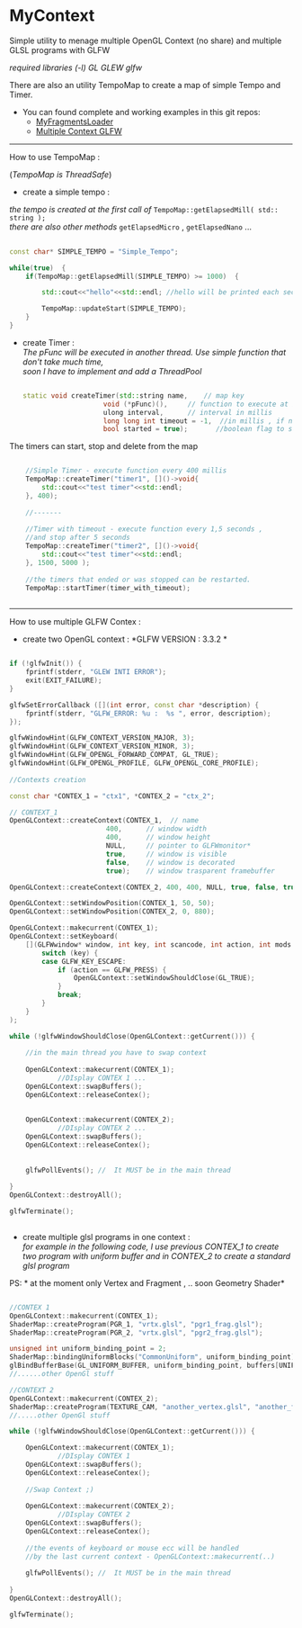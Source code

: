 # MyContext
Simple utility to menage multiple OpenGL Context (no share) and multiple GLSL programs with GLFW

*required libraries (-l) GL GLEW glfw*

There are also an utility TempoMap to create a map of simple Tempo and Timer.

* You can found complete and working examples in this git repos: 
	* [MyFragmentsLoader](https://github.com/musicrizz/MyFragmentsLoader)
	* [Multiple Context GLFW](https://github.com/musicrizz/Multiple-Context-GLFW-example)


-----------------------------------

How to use TempoMap : 

(*TempoMap is ThreadSafe*)

* create a simple tempo : 

*the tempo is created at the first call of* `TempoMap::getElapsedMill( std:: string );`  
*there are also other methods* `getElapsedMicro` , `getElapsedNano` ...

```cpp
	
const char* SIMPLE_TEMPO = "Simple_Tempo";

while(true)  {
	if(TempoMap::getElapsedMill(SIMPLE_TEMPO) >= 1000)  {

		std::cout<<"hello"<<std::endl; //hello will be printed each second

		TempoMap::updateStart(SIMPLE_TEMPO);
	}
}

```

* create Timer :    
*The pFunc will be executed in another thread. Use simple function that don't take much time,   
soon I have to implement and add a ThreadPool* 

	```cpp
	
	static void createTimer(std::string name,    // map key
						void (*pFunc)(),     // function to execute at interval
						ulong interval,      // interval in millis
						long long int timeout = -1,  //in millis , if negative the timer is infinite
						bool started = true);       //boolean flag to start at creation
	```
			

The timers can start, stop and delete from the map

```cpp

	//Simple Timer - execute function every 400 millis
	TempoMap::createTimer("timer1", []()->void{
		std::cout<<"test timer"<<std::endl;
	}, 400);
	
	//-------
	
	//Timer with timeout - execute function every 1,5 seconds ,
	//and stop after 5 seconds
	TempoMap::createTimer("timer2", []()->void{
		std::cout<<"test timer"<<std::endl;
	}, 1500, 5000 );
	
	//the timers that ended or was stopped can be restarted.
	TempoMap::startTimer(timer_with_timeout);
	

```

----------------------------------------

How to use multiple GLFW Contex :

* create two OpenGL context : *GLFW VERSION : 3.3.2  *

```cpp

if (!glfwInit()) {
	fprintf(stderr, "GLEW INTI ERROR");
	exit(EXIT_FAILURE);
}

glfwSetErrorCallback ([](int error, const char *description) {
	fprintf(stderr, "GLFW_ERROR: %u :  %s ", error, description);
});

glfwWindowHint(GLFW_CONTEXT_VERSION_MAJOR, 3);
glfwWindowHint(GLFW_CONTEXT_VERSION_MINOR, 3);
glfwWindowHint(GLFW_OPENGL_FORWARD_COMPAT, GL_TRUE);
glfwWindowHint(GLFW_OPENGL_PROFILE, GLFW_OPENGL_CORE_PROFILE);
	
//Contexts creation 

const char *CONTEX_1 = "ctx1", *CONTEX_2 = "ctx_2";

// CONTEXT_1
OpenGLContext::createContext(CONTEX_1,  // name 
						400,      // window width
						400,      // window height
						NULL,     // pointer to GLFWmonitor*
						true,     // window is visible
						false,    // window is decorated
						true);    // window trasparent framebuffer

OpenGLContext::createContext(CONTEX_2, 400, 400, NULL, true, false, true); //CONTEXT_2

OpenGLContext::setWindowPosition(CONTEX_1, 50, 50);
OpenGLContext::setWindowPosition(CONTEX_2, 0, 880);

OpenGLContext::makecurrent(CONTEX_1);
OpenGLContext::setKeyboard(
	[](GLFWwindow* window, int key, int scancode, int action, int mods ){
		switch (key) {
		case GLFW_KEY_ESCAPE:
			if (action == GLFW_PRESS) {
				OpenGLContext::setWindowShouldClose(GL_TRUE);
			}
			break;
		}
	}
);

while (!glfwWindowShouldClose(OpenGLContext::getCurrent())) {
	
	//in the main thread you have to swap context	
	
	OpenGLContext::makecurrent(CONTEX_1);
			//DIsplay CONTEX 1 ...
	OpenGLContext::swapBuffers();
	OpenGLContext::releaseContex();
	
		
	OpenGLContext::makecurrent(CONTEX_2);
			//DIsplay CONTEX 2 ...
	OpenGLContext::swapBuffers();
	OpenGLContext::releaseContex();
	
		
	glfwPollEvents(); //  It MUST be in the main thread
		
}
OpenGLContext::destroyAll();

glfwTerminate();
	
```

* create multiple glsl programs in one context :   
*for example in the following code, I use previous CONTEX_1 to create two program with uniform buffer and in CONTEX_2 to create a standard glsl program*   

PS: * at the moment only Vertex and Fragment , .. soon Geometry Shader*


```cpp

//CONTEX 1
OpenGLContext::makecurrent(CONTEX_1);
ShaderMap::createProgram(PGR_1, "vrtx.glsl", "pgr1_frag.glsl");
ShaderMap::createProgram(PGR_2, "vrtx.glsl", "pgr2_frag.glsl");

unsigned int uniform_binding_point = 2;
ShaderMap::bindingUniformBlocks("CommonUniform", uniform_binding_point);
glBindBufferBase(GL_UNIFORM_BUFFER, uniform_binding_point, buffers[UNIFORM]);
//......other OpenGl stuff

//CONTEXT 2
OpenGLContext::makecurrent(CONTEX_2);
ShaderMap::createProgram(TEXTURE_CAM, "another_vertex.glsl", "another_frag.glsl");
//.....other OpenGl stuff

while (!glfwWindowShouldClose(OpenGLContext::getCurrent())) {

	OpenGLContext::makecurrent(CONTEX_1);
			//DIsplay CONTEX 1
	OpenGLContext::swapBuffers();
	OpenGLContext::releaseContex();
	
	//Swap Context ;)
		
	OpenGLContext::makecurrent(CONTEX_2);
			//DIsplay CONTEX 2
	OpenGLContext::swapBuffers();
	OpenGLContext::releaseContex();
	
	//the events of keyboard or mouse ecc will be handled 
	//by the last current context - OpenGLContext::makecurrent(..)
		
	glfwPollEvents(); //  It MUST be in the main thread
		
}
OpenGLContext::destroyAll();

glfwTerminate();


```
